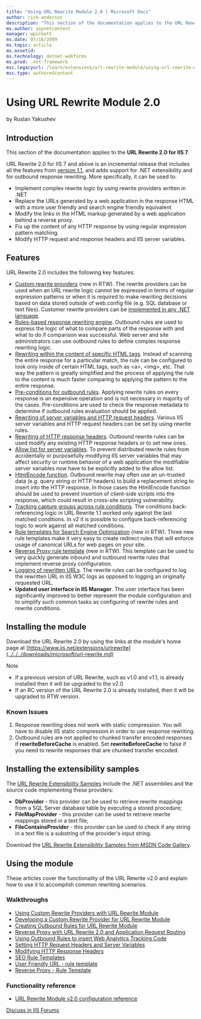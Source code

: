 ```yaml
---
title: "Using URL Rewrite Module 2.0 | Microsoft Docs"
author: rick-anderson
description: "This section of the documentation applies to the URL Rewrite 2.0 for IIS 7 . URL Rewrite 2.0 for IIS 7 and above is an incremental release that includes all..."
ms.author: aspnetcontent
manager: wpickett
ms.date: 07/16/2009
ms.topic: article
ms.assetid: 
ms.technology: dotnet-webforms
ms.prod: .net-framework
msc.legacyurl: /learn/extensions/url-rewrite-module/using-url-rewrite-module-20
msc.type: authoredcontent
---
```

Using URL Rewrite Module 2.0
====================
by Ruslan Yakushev

## Introduction

This section of the documentation applies to the **URL Rewrite 2.0 for IIS 7**.

URL Rewrite 2.0 for IIS 7 and above is an incremental release that includes all the features from [version 1.1](using-the-url-rewrite-module.md), and adds support for .NET extensibility and for outbound response rewriting. More specifically, it can be used to:

- Implement complex rewrite logic by using rewrite providers written in .NET
- Replace the URLs generated by a web application in the response HTML with a more user friendly and search engine friendly equivalent
- Modify the links in the HTML markup generated by a web application behind a reverse proxy.
- Fix up the content of any HTTP response by using regular expression pattern matching.
- Modify HTTP request and response headers and IIS server variables.

## Features

URL Rewrite 2.0 includes the following key features:

- [Custom rewrite providers](using-custom-rewrite-providers-with-url-rewrite-module.md) (new in RTW). The rewrite providers can be used when an URL rewrite logic cannot be expressed in terms of regular expression patterns or when it is required to make rewriting decisions based on data stored outside of web.config file (e.g. SQL database or text files). Customer rewrite providers can be [implemented in any .NET language](developing-a-custom-rewrite-provider-for-url-rewrite-module.md).
- [Rules-based response rewriting engine](url-rewrite-module-20-configuration-reference.md#Outbound_Rules_Overview). Outbound rules are used to express the logic of what to compare parts of the response with and what to do if comparison was successful. Web server and site administrators can use outbound rules to define complex response rewriting logic.
- [Rewriting within the content of specific HTML tags](url-rewrite-module-20-configuration-reference.md#Tag_Filters). Instead of scanning the entire response for a particular match, the rule can be configured to look only inside of certain HTML tags, such as &lt;a&gt;, &lt;img&gt;, etc. That way the pattern is greatly simplified and the process of applying the rule to the content is much faster comparing to applying the pattern to the entire response.
- [Pre-conditions for outbound rules](url-rewrite-module-20-configuration-reference.md#Pre-conditions_collection). Applying rewrite rules on every response is an expensive operation and is not necessary in majority of the cases. Pre-conditions are used to check the response metadata to determine if outbound rules evaluation should be applied.
- [Rewriting of server variables and HTTP request headers](url-rewrite-module-20-configuration-reference.md#Setting_Server_Variables). Various IIS server variables and HTTP request headers can be set by using rewrite rules.
- [Rewriting of HTTP response headers](url-rewrite-module-20-configuration-reference.md#Setting_Response_Headers). Outbound rewrite rules can be used modify any existing HTTP response headers or to set new ones.
- [Allow list for server variables](url-rewrite-module-20-configuration-reference.md#Allowed_Server_Variables_List). To prevent distributed rewrite rules from accidentally or purposefully modifying IIS server variables that may affect security or runtime behavior of a web application the modifiable server variables now have to be explicitly added to the allow list.
- [HtmlEncode function](url-rewrite-module-20-configuration-reference.md). Outbound rewrite may often use an un-trusted data (e.g. query string or HTTP headers) to build a replacement string to insert into the HTTP response. In those cases the HtmlEncode function should be used to prevent insertion of client-side scripts into the response, which could result in cross-site scripting vulnerability.
- [Tracking capture groups across rule conditions](url-rewrite-module-20-configuration-reference.md#Using_back-references_in_rewrite_rules). The conditions back-referencing logic in URL Rewrite 1.1 worked only against the last matched conditions. In v2 it is possible to configure back-referencing logic to work against all matched conditions.
- [Rule templates for Search Engine Optimization](seo-rule-templates.md) (new in RTW). Three new rule templates make it very easy to create redirect rules that will enforce usage of canonical URLs for web pages on your site.
- [Reverse Proxy rule template](reverse-proxy-rule-template.md) (new in RTW). This template can be used to very quickly generate inbound and outbound rewrite rules that implement reverse proxy configuration.
- [Logging of rewritten URLs](url-rewrite-module-20-configuration-reference.md#Logging_Rewritten_URL). The rewrite rules can be configured to log the rewritten URL in IIS W3C logs as opposed to logging an originally requested URL.
- **Updated user interface in IIS Manager**. The user interface has been significantly improved to better represent the module configuration and to simplify such common tasks as configuring of rewrite rules and rewrite conditions.

## Installing the module

Download the URL Rewrite 2.0 by using the links at the module's home page at [https://www.iis.net/extensions/urlrewrite](../../../downloads/microsoft/url-rewrite.md)

> [!NOTE]
>  

- If a previous version of URL Rewrite, such as v1.0 and v1.1, is already installed then it will be upgraded to the v2.0
- If an RC version of the URL Rewrite 2.0 is already installed, then it will be upgraded to RTW version.

### Known Issues

1. Response rewriting does not work with static compression. You will have to disable IIS static compression in order to use response rewriting.
2. Outbound rules are not applied to chunked transfer encoded responses if **rewriteBeforeCache** is enabled. Set **rewriteBeforeCache** to false if you need to rewrite responses that are chunked transfer encoded.

## Installing the extensibility samples

The [URL Rewrite Extensibility Samples](https://code.msdn.microsoft.com/Project/Download/FileDownload.aspx?ProjectName=rewriteextensibility&amp;DownloadId=9257) include the .NET assemblies and the source code implementing these providers:

- **DbProvider** - this provider can be used to retrieve rewrite mappings from a SQL Server database table by executing a stored procedure;
- **FileMapProvider** - this provider can be used to retrieve rewrite mappings stored in a text file;
- **FileContainsProvider** - this provider can be used to check if any string in a text file is a substring of the provider's input string.

Download the [URL Rewrite Extensibility Samples from MSDN Code Gallery](https://code.msdn.microsoft.com/Project/Download/FileDownload.aspx?ProjectName=rewriteextensibility&amp;DownloadId=9257).

## Using the module

These articles cover the functionality of the URL Rewrite v2.0 and explain how to use it to accomplish common rewriting scenarios.

### Walkthroughs

- [Using Custom Rewrite Providers with URL Rewrite Module](using-custom-rewrite-providers-with-url-rewrite-module.md)
- [Developing a Custom Rewrite Provider for URL Rewrite Module](developing-a-custom-rewrite-provider-for-url-rewrite-module.md)
- [Creating Outbound Rules for URL Rewrite Module](creating-outbound-rules-for-url-rewrite-module.md)
- [Reverse Proxy with URL Rewrite 2.0 and Application Request Routing](reverse-proxy-with-url-rewrite-v2-and-application-request-routing.md)
- [Using Outbound Rules to insert Web Analytics Tracking Code](using-outbound-rules-to-add-web-analytics-tracking-code.md)
- [Setting HTTP Request Headers and Server Variables](setting-http-request-headers-and-iis-server-variables.md)
- [Modifying HTTP Response Headers](modifying-http-response-headers.md)
- [SEO Rule Templates](seo-rule-templates.md)
- [User Friendly URL - rule template](user-friendly-url-rule-template.md)
- [Reverse Proxy - Rule Template](reverse-proxy-rule-template.md)

### Functionality reference

- [URL Rewrite Module v2.0 configuration reference](url-rewrite-module-20-configuration-reference.md)
  
  
[Discuss in IIS Forums](https://forums.iis.net/1152.aspx)